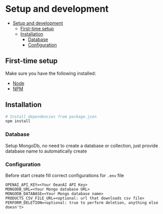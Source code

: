 # Setup and development

- [Setup and development](#setup-and-development)
  - [First-time setup](#first-time-setup)
  - [Installation](#installation)
    - [Database](#database)
    - [Configuration](#configuration)

## First-time setup

Make sure you have the following installed:

- [Node](https://nodejs.org/en/)
- [NPM](https://docs.npmjs.com/downloading-and-installing-node-js-and-npm/)

## Installation

```bash
# Install dependencies from package.json
npm install
```

### Database

Setup MongoDb, no need to create a database or collection, just provide database name to automatically create

### Configuration

Before start create fill correct configurations for `.env` file

```env
OPENAI_API_KEY=<Your OeanAI API Key>
MONGODB_URL=<Your Mongo database URL>
MONGODB_DATABASE=<Your Mongo database name>
PRODUCTS_CSV_FILE_URL=<optional: url that downloads csv file>
PERFORM_DELETION=<optional: true to perform deletion, anything else doesn't>

```
